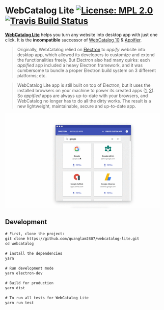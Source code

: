 # WebCatalog Lite [![License: MPL 2.0](https://img.shields.io/badge/License-MPL%202.0-brightgreen.svg)](https://opensource.org/licenses/MPL-2.0) [![Travis Build Status](https://travis-ci.org/quanglam2807/webcatalog-lite.svg?branch=master)](https://travis-ci.org/quanglam2807/webcatalog-lite)

**[WebCatalog Lite](https://quang.im/webcatalog)** helps you turn any website into desktop app with just one click. It is the **incompatible** successor of [WebCatalog 10](https://github.com/quanglam2807/webcatalog) & [Appifier](https://github.com/quanglam2807/appifier).

> Originally, WebCatalog relied on [Electron](https://electronjs.org) to *appify* website into desktop app, which allowed its developers to customize and extend the functionalities freely. But Electron also had many quirks: each *appified* app included a heavy Electron framework, and it was cumbersome to bundle a proper Electron build system on 3 different platforms; etc.

> WebCatalog Lite app is still built on top of Electron, but it uses the installed browsers on your machine to power its created apps ([1](vaclavkosar.com/2018/02/25/Creating-Custom-Ubuntu-Web-Link-App.html), [2](https://www.reddit.com/r/linux/comments/7ivuit/create_firefoxbased_web_apps_for_gnome_and/)). So *appified* apps are always up-to-date with your browsers, and WebCatalog no longer has to do all the dirty works. The result is a new lightweight, maintainable, secure and up-to-date app.

![WebCatalog Lite for macOS](/build-resources/demo.gif)

## Development
```
# First, clone the project:
git clone https://github.com/quanglam2807/webcatalog-lite.git
cd webcatalog

# install the dependencies
yarn

# Run development mode
yarn electron-dev

# Build for production
yarn dist

# To run all tests for WebCatalog Lite
yarn run test
```
